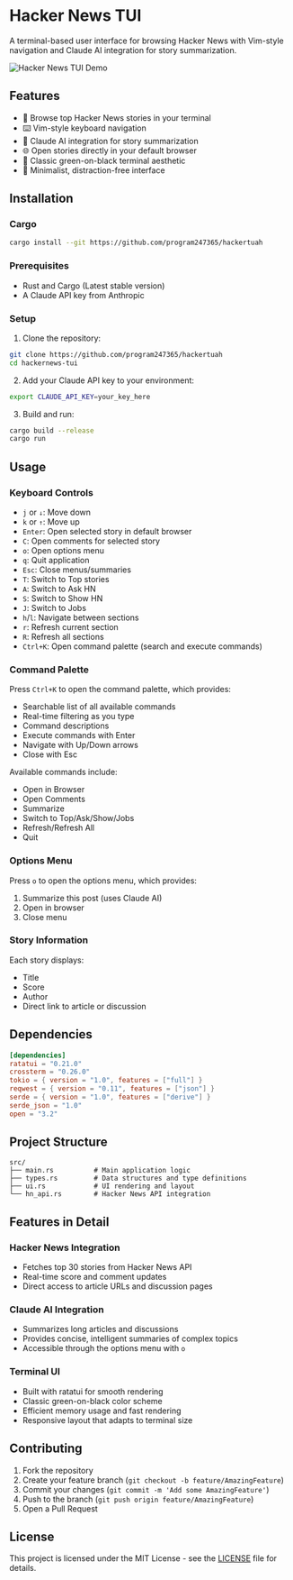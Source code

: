 # Hacker News TUI

A terminal-based user interface for browsing Hacker News with Vim-style navigation and Claude AI integration for story summarization.

![Hacker News TUI Demo](./demo.gif)

## Features

- 🚀 Browse top Hacker News stories in your terminal
- ⌨️ Vim-style keyboard navigation
- 🤖 Claude AI integration for story summarization
- 🌐 Open stories directly in your default browser
- 💚 Classic green-on-black terminal aesthetic
- 🎯 Minimalist, distraction-free interface

## Installation

### Cargo

```bash
cargo install --git https://github.com/program247365/hackertuah
```

### Prerequisites

- Rust and Cargo (Latest stable version)
- A Claude API key from Anthropic

### Setup

1. Clone the repository:
```bash
git clone https://github.com/program247365/hackertuah
cd hackernews-tui
```

2. Add your Claude API key to your environment:
```bash
export CLAUDE_API_KEY=your_key_here
```

3. Build and run:
```bash
cargo build --release
cargo run
```

## Usage

### Keyboard Controls

- `j` or `↓`: Move down
- `k` or `↑`: Move up
- `Enter`: Open selected story in default browser
- `C`: Open comments for selected story
- `o`: Open options menu
- `q`: Quit application
- `Esc`: Close menus/summaries
- `T`: Switch to Top stories
- `A`: Switch to Ask HN
- `S`: Switch to Show HN
- `J`: Switch to Jobs
- `h`/`l`: Navigate between sections
- `r`: Refresh current section
- `R`: Refresh all sections
- `Ctrl+K`: Open command palette (search and execute commands)

### Command Palette

Press `Ctrl+K` to open the command palette, which provides:
- Searchable list of all available commands
- Real-time filtering as you type
- Command descriptions
- Execute commands with Enter
- Navigate with Up/Down arrows
- Close with Esc

Available commands include:
- Open in Browser
- Open Comments
- Summarize
- Switch to Top/Ask/Show/Jobs
- Refresh/Refresh All
- Quit

### Options Menu

Press `o` to open the options menu, which provides:
1. Summarize this post (uses Claude AI)
2. Open in browser
3. Close menu

### Story Information

Each story displays:
- Title
- Score
- Author
- Direct link to article or discussion

## Dependencies

```toml
[dependencies]
ratatui = "0.21.0"
crossterm = "0.26.0"
tokio = { version = "1.0", features = ["full"] }
reqwest = { version = "0.11", features = ["json"] }
serde = { version = "1.0", features = ["derive"] }
serde_json = "1.0"
open = "3.2"
```

## Project Structure

```
src/
├── main.rs          # Main application logic
├── types.rs         # Data structures and type definitions
├── ui.rs            # UI rendering and layout
└── hn_api.rs        # Hacker News API integration
```

## Features in Detail

### Hacker News Integration
- Fetches top 30 stories from Hacker News API
- Real-time score and comment updates
- Direct access to article URLs and discussion pages

### Claude AI Integration
- Summarizes long articles and discussions
- Provides concise, intelligent summaries of complex topics
- Accessible through the options menu with `o`

### Terminal UI
- Built with ratatui for smooth rendering
- Classic green-on-black color scheme
- Efficient memory usage and fast rendering
- Responsive layout that adapts to terminal size

## Contributing

1. Fork the repository
2. Create your feature branch (`git checkout -b feature/AmazingFeature`)
3. Commit your changes (`git commit -m 'Add some AmazingFeature'`)
4. Push to the branch (`git push origin feature/AmazingFeature`)
5. Open a Pull Request

## License

This project is licensed under the MIT License - see the [LICENSE](LICENSE) file for details.
